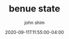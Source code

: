 ---
date: 2020-09-11T11:55:00-04:00
title: "benue state"
ab: ""
seo_title: "List of all current and former benue state senators"
description: List of all current and former benue state senators
author: john shim
url: /nigeria/benue/
weight: 1
---